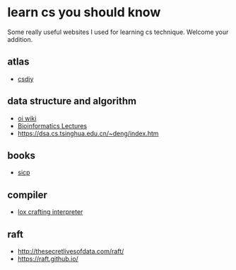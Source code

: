 # learn cs you should know
Some really useful websites I used for learning cs technique.
Welcome your addition.

## atlas
- [csdiy](https://csdiy.wiki/)


## data structure and algorithm
- [oi wiki](https://oi-wiki.org/)
- [Bioinformatics Lectures](https://www.cs.cmu.edu/~ckingsf/bioinfo-lectures/)
- https://dsa.cs.tsinghua.edu.cn/~deng/index.htm

## books
- [sicp](https://mitp-content-server.mit.edu/books/content/sectbyfn/books_pres_0/6515/sicp.zip/index.html)

## compiler
- [lox crafting interpreter](https://craftinginterpreters.com/)

## raft
- http://thesecretlivesofdata.com/raft/
- https://raft.github.io/
